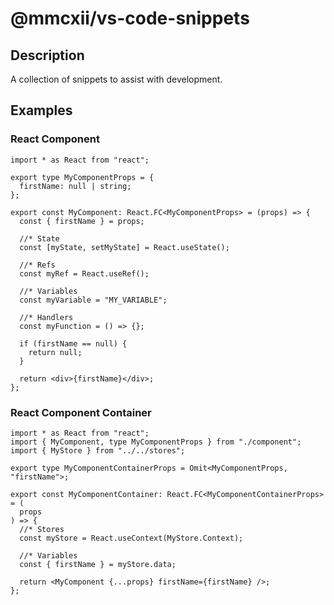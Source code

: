 # @mmcxii/vs-code-snippets

## Description

A collection of snippets to assist with development.

## Examples

### React Component

```tsx
import * as React from "react";

export type MyComponentProps = {
  firstName: null | string;
};

export const MyComponent: React.FC<MyComponentProps> = (props) => {
  const { firstName } = props;

  //* State
  const [myState, setMyState] = React.useState();

  //* Refs
  const myRef = React.useRef();

  //* Variables
  const myVariable = "MY_VARIABLE";

  //* Handlers
  const myFunction = () => {};

  if (firstName == null) {
    return null;
  }

  return <div>{firstName}</div>;
};
```

### React Component Container

```tsx
import * as React from "react";
import { MyComponent, type MyComponentProps } from "./component";
import { MyStore } from "../../stores";

export type MyComponentContainerProps = Omit<MyComponentProps, "firstName">;

export const MyComponentContainer: React.FC<MyComponentContainerProps> = (
  props
) => {
  //* Stores
  const myStore = React.useContext(MyStore.Context);

  //* Variables
  const { firstName } = myStore.data;

  return <MyComponent {...props} firstName={firstName} />;
};
```
